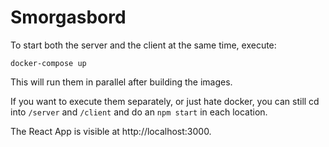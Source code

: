 # Smorgasbord

To start both the server and the client at the same time, execute:
```
docker-compose up
```
This will run them in parallel after building the images.

If you want to execute them separately, or just hate docker, you can still cd into `/server` and `/client` and do an `npm start` in each location.

The React App is visible at http://localhost:3000.

